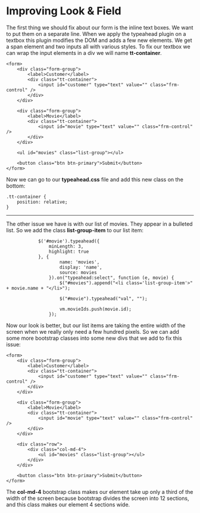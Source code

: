 # Improving Look & Field

The first thing we should fix about our form is the inline text boxes. We want to put them on a separate line. When we apply the typeahead plugin on a textbox this plugin modifies the DOM and adds a few new elements. We get a span element and two inputs all with various styles. To fix our textbox we can wrap the input elements in a div we will name **tt-container**.

```
<form>
    <div class="form-group">
        <label>Customer</label>
        <div class="tt-container">
            <input id="customer" type="text" value="" class="frm-control" />
        </div>
    </div>

    <div class="form-group">
        <label>Movie</label>
        <div class="tt-container">
            <input id="movie" type="text" value="" class="frm-control" />
        </div>
    </div>

    <ul id="movies" class="list-group"></ul>

    <button class="btn btn-primary">Submit</button>
</form>
```

Now we can go to our **typeahead.css** file and add this new class on the bottom:

```
.tt-container {
    position: relative;
}
```

***

The other issue we have is with our list of movies. They appear in a bulleted list. So we add the class **list-group-item** to our list item:

```
            $('#movie').typeahead({
                minLength: 3,
                highlight: true
            }, {
                    name: 'movies',
                    display: 'name',
                    source: movies
                }).on("typeahead:select", function (e, movie) {
                    $("#movies").append("<li class='list-group-item'>" + movie.name + "</li>");

                    $("#movie").typeahead("val", "");

                    vm.movieIds.push(movie.id);
                });
```

Now our look is better, but our list items are taking the entire width of the screen when we really only need a few hundred pixels. So we can add some more bootstrap classes into some new divs that we add to fix this issue:

```
<form>
    <div class="form-group">
        <label>Customer</label>
        <div class="tt-container">
            <input id="customer" type="text" value="" class="frm-control" />
        </div>
    </div>

    <div class="form-group">
        <label>Movie</label>
        <div class="tt-container">
            <input id="movie" type="text" value="" class="frm-control" />
        </div>
    </div>

    <div class="row">
        <div class="col-md-4">
            <ul id="movies" class="list-group"></ul>
        </div>
    </div>

    <button class="btn btn-primary">Submit</button>
</form>
```

The **col-md-4** bootstrap class makes our element take up only a third of the width of the screen because bootstrap divides the screen into 12 sections, and this class makes our element 4 sections wide.
